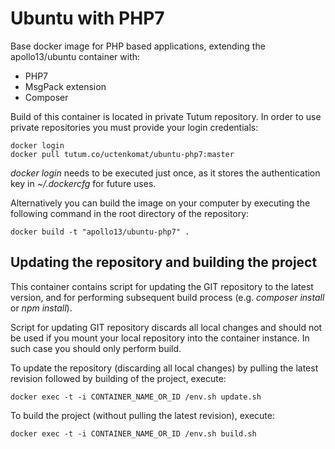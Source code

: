 # Ubuntu with PHP7 #

Base docker image for PHP based applications, extending the apollo13/ubuntu container with:

* PHP7
* MsgPack extension
* Composer

Build of this container is located in private Tutum repository. In order to use private repositories you must provide your login credentials:

    docker login
    docker pull tutum.co/uctenkomat/ubuntu-php7:master

*docker login* needs to be executed just once, as it stores the authentication key in *~/.dockercfg* for future uses.

Alternatively you can build the image on your computer by executing the following command in the root directory
of the repository:

    docker build -t "apollo13/ubuntu-php7" .

## Updating the repository and building the project ##

This container contains script for updating the GIT repository to the latest version, and for performing subsequent
build process (e.g. *composer install* or *npm install*).

Script for updating GIT repository discards all local changes and should not be used if you mount your local repository
into the container instance. In such case you should only perform build.
 
To update the repository (discarding all local changes) by pulling the latest revision followed by building of the project, execute:

    docker exec -t -i CONTAINER_NAME_OR_ID /env.sh update.sh

To build the project (without pulling the latest revision), execute:

    docker exec -t -i CONTAINER_NAME_OR_ID /env.sh build.sh
